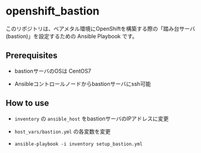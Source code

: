 # openshift_bastion

このリポジトリは、ベアメタル環境にOpenShiftを構築する際の「踏み台サーバ(bastion)」を設定するための Ansible Playbook です。

## Prerequisites

* bastionサーバのOSは CentOS7

* Ansibleコントロールノードからbastionサーバにssh可能

## How to use

* `inventory` の `ansible_host` をbastionサーバのIPアドレスに変更

* `host_vars/bastion.yml` の各変数を変更

* `ansible-playbook -i inventory setup_bastion.yml`